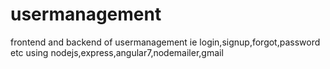 # usermanagement
frontend and backend of usermanagement ie login,signup,forgot,password etc using nodejs,express,angular7,nodemailer,gmail
